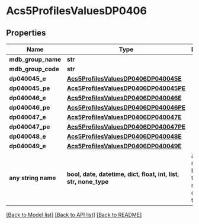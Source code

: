 # Acs5ProfilesValuesDP0406


## Properties
Name | Type | Description | Notes
------------ | ------------- | ------------- | -------------
**mdb_group_name** | **str** |  | 
**mdb_group_code** | **str** |  | 
**dp040045_e** | [**Acs5ProfilesValuesDP0406DP040045E**](Acs5ProfilesValuesDP0406DP040045E.md) |  | 
**dp040045_pe** | [**Acs5ProfilesValuesDP0406DP040045PE**](Acs5ProfilesValuesDP0406DP040045PE.md) |  | 
**dp040046_e** | [**Acs5ProfilesValuesDP0406DP040046E**](Acs5ProfilesValuesDP0406DP040046E.md) |  | 
**dp040046_pe** | [**Acs5ProfilesValuesDP0406DP040046PE**](Acs5ProfilesValuesDP0406DP040046PE.md) |  | 
**dp040047_e** | [**Acs5ProfilesValuesDP0406DP040047E**](Acs5ProfilesValuesDP0406DP040047E.md) |  | 
**dp040047_pe** | [**Acs5ProfilesValuesDP0406DP040047PE**](Acs5ProfilesValuesDP0406DP040047PE.md) |  | 
**dp040048_e** | [**Acs5ProfilesValuesDP0406DP040048E**](Acs5ProfilesValuesDP0406DP040048E.md) |  | 
**dp040049_e** | [**Acs5ProfilesValuesDP0406DP040049E**](Acs5ProfilesValuesDP0406DP040049E.md) |  | 
**any string name** | **bool, date, datetime, dict, float, int, list, str, none_type** | any string name can be used but the value must be the correct type | [optional]

[[Back to Model list]](../README.md#documentation-for-models) [[Back to API list]](../README.md#documentation-for-api-endpoints) [[Back to README]](../README.md)



